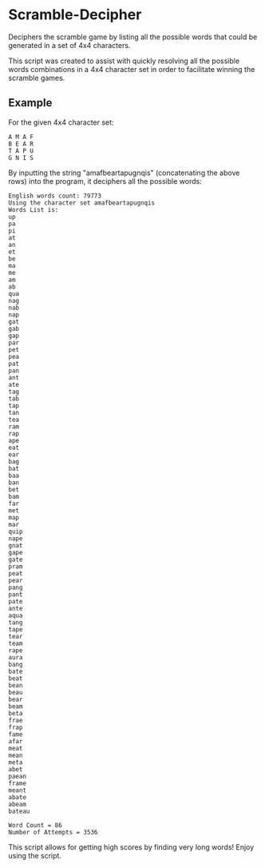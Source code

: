 # Scramble-Decipher
Deciphers the scramble game by listing all the possible words that could be generated in a set of 4x4 characters.

This script was created to assist with quickly resolving all the possible words combinations 
in a 4x4 character set in order to facilitate winning the scramble games.

## Example
For the given 4x4 character set:
```
A M A F
B E A R
T A P U
G N I S
```

By inputting the string "amafbeartapugnqis" (concatenating the above rows) into the program, it deciphers all the possible words:
```
English words count: 79773
Using the character set amafbeartapugnqis
Words List is: 
up
pa
pi
at
an
et
be
ma
me
am
ab
qua
nag
nab
nap
gat
gab
gap
par
pet
pea
pat
pan
ant
ate
tag
tab
tap
tan
tea
ram
rap
ape
eat
ear
bag
bat
baa
ban
bet
bam
far
met
map
mar
quip
nape
gnat
gape
gate
pram
peat
pear
pang
pant
pate
ante
aqua
tang
tape
tear
team
rape
aura
bang
bate
beat
bean
beau
bear
beam
beta
frae
frap
fame
afar
meat
mean
meta
abet
paean
frame
meant
abate
abeam
bateau

Word Count = 86
Number of Attempts = 3536
```

This script allows for getting high scores by finding very long words! Enjoy using the script.

